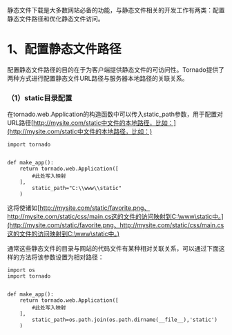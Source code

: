 静态文件下载是大多数网站必备的功能，与静态文件相关的开发工作有两类：配置静态文件路径和优化静态文件访问。

# 1、配置静态文件路径

配置静态文件路径的目的在于为客户端提供静态文件的可访问性。Tornado提供了两种方式进行配置静态文件URL路径与服务器本地路径的关联关系。

### （1）static目录配置

在tornado.web.Application的构造函数中可以传入static\_path参数，用于配置对URL路径[http://mysite.com/static中文件的本地路径，比如：](http://mysite.com/static中文件的本地路径，比如：)

```
import tornado


def make_app():
    return tornado.web.Application([
        #此处写入映射
    ],
        static_path="C:\\www\\static"
    )
```

这将使诸如[http://mysite.com/static/favorite.png、http://mysite.com/static/css/main.cs这的文件的访问映射到C:\www\static中。](http://mysite.com/static/favorite.png、http://mysite.com/static/css/main.cs这的文件的访问映射到C:\www\static中。)

通常这些静态文件的目录与网站的代码文件有某种相对关联关系，可以通过下面这样的方法将该参数设置为相对路径：

```
import os
import tornado


def make_app():
    return tornado.web.Application([
        #此处写入映射
    ],
        static_path=os.path.join(os.path.dirname(__file__),'static')
    )
```



